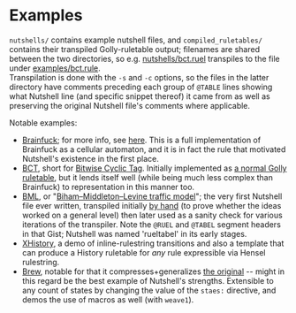 # Examples

`nutshells/` contains example nutshell files, and `compiled_ruletables/` contains their transpiled Golly-ruletable output;
filenames are shared between the two directories, so e.g. [nutshells/bct.ruel](nutshells/bct.ruel) transpiles to the file
under [examples/bct.rule](examples/bct.rule).  
Transpilation is done with the `-s` and `-c` options, so the files in the latter directory have comments preceding each group of
`@TABLE` lines showing what Nutshell line (and specific snippet thereof) it came from as well as preserving the original Nutshell
file's comments where applicable.

Notable examples:
- [Brainfuck](nutshells/bf.ruel); for more info, see [here](https://gist.github.com/eltrhn/f2b4e931418cf8369efefca0fd233a0f).
  This is a full implementation of Brainfuck as a cellular automaton, and it is in fact the rule that motivated Nutshell's
  existence in the first place.
- [BCT](nutshells/bct.ruel), short for [Bitwise Cyclic Tag](https://esolangs.org/wiki/Bitwise_Cyclic_Tag). Initially implemented
  as [a normal Golly ruletable](https://gist.github.com/eltrhn/80cb82bc8fb139317b166baef9256efc), but it lends itself well
  (while being much less complex than Brainfuck) to representation in this manner too.
- [BML](nutshells/bml.ruel), or
  "[Biham–Middleton–Levine traffic model](https://en.wikipedia.org/wiki/Biham%E2%80%93Middleton%E2%80%93Levine_traffic_model)";
  the very first Nutshell file ever written, transpiled initially [by hand](https://gist.github.com/eltrhn/1db740cf85b614156904b3d63826a15e)
  (to prove whether the ideas worked on a general level) then later used as a sanity check for various iterations of the
  transpiler. Note the `@RUEL` and `@TABEL` segment headers in that Gist; Nutshell was named 'rueltabel' in its early stages.
- [XHistory](nutshells/XHistory.ruel), a demo of inline-rulestring transitions and also a template that can produce a History ruletable
  for *any* rule expressible via Hensel rulestring.
- [Brew](nutshells/Brew.ruel), notable for that it compresses+generalizes
  [the original](http://www.conwaylife.com/forums/viewtopic.php?f=11&t=3558)&nbsp;-- might in this regard be the best example of
  Nutshell's strengths. Extensible to any count of states by changing the value of the `staes:` directive, and demos the use of
  macros as well (with `weave1`).
